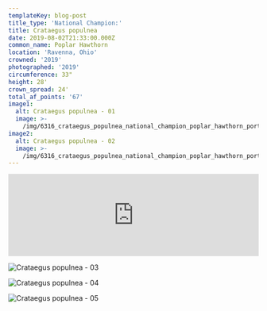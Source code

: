 ```yaml
---
templateKey: blog-post
title_type: 'National Champion:'
title: Crataegus populnea
date: 2019-08-02T21:33:00.000Z
common_name: Poplar Hawthorn
location: 'Ravenna, Ohio'
crowned: '2019'
photographed: '2019'
circumference: 33"
height: 28'
crown_spread: 24'
total_af_points: '67'
image1:
  alt: Crataegus populnea - 01
  image: >-
    /img/6316_crataegus_populnea_national_champion_poplar_hawthorn_portage_ohio_8-2-2019_american_forests_brian_kelley_base.jpg
image2:
  alt: Crataegus populnea - 02
  image: >-
    /img/6316_crataegus_populnea_national_champion_poplar_hawthorn_portage_ohio_8-2-2019_american_forests_brian_kelley_leaf.jpg
---
```

<iframe width="100%" height="166" scrolling="no" frameborder="no" allow="autoplay" src="https://w.soundcloud.com/player/?url=https%3A//api.soundcloud.com/tracks/743017048&color=%23ff5500&auto_play=false&hide_related=false&show_comments=true&show_user=true&show_reposts=false&show_teaser=true"></iframe>

![Crataegus populnea - 03](/img/6316_crataegus_populnea_national_champion_poplar_hawthorn_portage_ohio_8-2-2019_american_forests_brian_kelley_fruit.jpg)

![Crataegus populnea - 04](/img/6316_crataegus_populnea_national_champion_poplar_hawthorn_portage_ohio_8-2-2019_american_forests_brian_kelley_thorn.jpg)

![Crataegus populnea - 05](/img/6316_crataegus_populnea_national_champion_poplar_hawthorn_portage_ohio_8-2-2019_american_forests_brian_kelley_scale.jpg)
